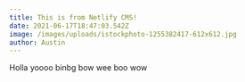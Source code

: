 ```yaml
---
title: This is from Netlify CMS!
date: 2021-06-17T18:47:03.542Z
image: /images/uploads/istockphoto-1255382417-612x612.jpg
author: Austin
---
```

Holla yoooo binbg bow wee boo wow